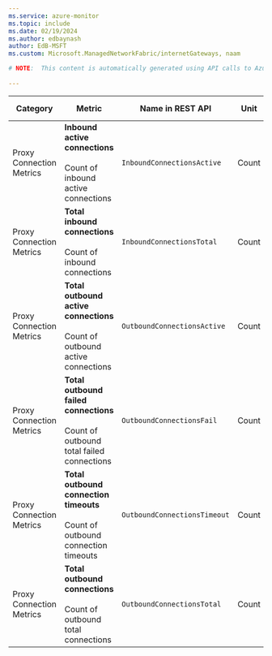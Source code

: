 ```yaml
---
ms.service: azure-monitor
ms.topic: include
ms.date: 02/19/2024
ms.author: edbaynash
author: EdB-MSFT
ms.custom: Microsoft.ManagedNetworkFabric/internetGateways, naam

# NOTE:  This content is automatically generated using API calls to Azure. Any edits made on these files will be overwritten in the next run of the script. 
 
---
```



|Category|Metric|Name in REST API|Unit|Aggregation|Dimensions|Time Grains|DS Export|
|---|---|---|---|---|---|---|---|
|Proxy Connection Metrics|**Inbound active connections**<br><br>Count of inbound active connections |`InboundConnectionsActive` |Count |Average, Maximum, Minimum |`nfcId`, `gatewayType`|PT1M |Yes|
|Proxy Connection Metrics|**Total inbound connections**<br><br>Count of inbound connections |`InboundConnectionsTotal` |Count |Average, Maximum, Minimum |`nfcId`, `gatewayType`|PT1M |Yes|
|Proxy Connection Metrics|**Total outbound active connections**<br><br>Count of outbound active connections |`OutboundConnectionsActive` |Count |Average, Maximum, Minimum |`nfcId`, `gatewayType`|PT1M |Yes|
|Proxy Connection Metrics|**Total outbound failed connections**<br><br>Count of outbound total failed connections |`OutboundConnectionsFail` |Count |Average, Maximum, Minimum |`nfcId`, `gatewayType`|PT1M |Yes|
|Proxy Connection Metrics|**Total outbound connection timeouts**<br><br>Count of outbound connection timeouts |`OutboundConnectionsTimeout` |Count |Average, Maximum, Minimum |`nfcId`, `gatewayType`|PT1M |Yes|
|Proxy Connection Metrics|**Total outbound connections**<br><br>Count of outbound total connections |`OutboundConnectionsTotal` |Count |Average, Maximum, Minimum |`nfcId`, `gatewayType`|PT1M |Yes|